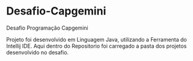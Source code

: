 # Desafio-Capgemini
Desafio Programação Capgemini

Projeto foi desenvolvido em Linguagem Java, utilizando a Ferramenta do Intellij IDE. Aqui dentro do Repositorio foi carregado a pasta dos projetos desenvolvido no desafio.
